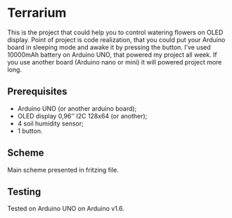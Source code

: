 # Terrarium

This is the project that could help you to control watering flowers on OLED display. Point of project is code realization, that you could put your Arduino board in sleeping mode and awake it by pressing the button. I’ve used 10000mAh battery on Arduino UNO, that powered my project all week. If you use another board (Arduino nano or mini) it will powered project more long.

## Prerequisites
- Arduino UNO (or another arduino board);
- OLED display 0,96’’  I2C 128x64 (or another);
- 4 soil humidity sensor;
- 1 button.

## Scheme
Main scheme presented in fritzing file. 

## Testing
Tested on Arduino UNO on Arduino v1.6.


